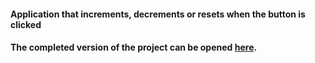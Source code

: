 <h4>Application that increments, decrements or resets when the button is clicked <h4/>

<p>The completed version of the project can be opened <a href="https://magical-smakager-70d867.netlify.app/"><b>here<b/></a>.<p/>
